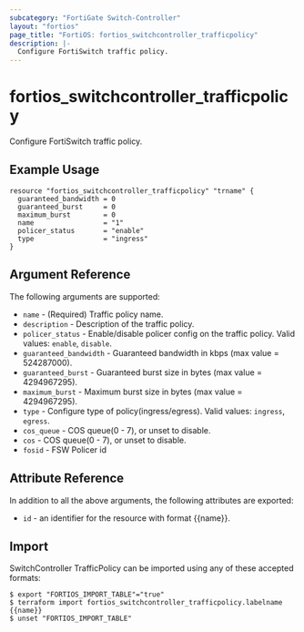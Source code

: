```yaml
---
subcategory: "FortiGate Switch-Controller"
layout: "fortios"
page_title: "FortiOS: fortios_switchcontroller_trafficpolicy"
description: |-
  Configure FortiSwitch traffic policy.
---
```


# fortios_switchcontroller_trafficpolicy
Configure FortiSwitch traffic policy.

## Example Usage

```hcl
resource "fortios_switchcontroller_trafficpolicy" "trname" {
  guaranteed_bandwidth = 0
  guaranteed_burst     = 0
  maximum_burst        = 0
  name                 = "1"
  policer_status       = "enable"
  type                 = "ingress"
}
```

## Argument Reference

The following arguments are supported:

* `name` - (Required) Traffic policy name.
* `description` - Description of the traffic policy.
* `policer_status` - Enable/disable policer config on the traffic policy. Valid values: `enable`, `disable`.
* `guaranteed_bandwidth` - Guaranteed bandwidth in kbps (max value = 524287000).
* `guaranteed_burst` - Guaranteed burst size in bytes (max value = 4294967295).
* `maximum_burst` - Maximum burst size in bytes (max value = 4294967295).
* `type` - Configure type of policy(ingress/egress). Valid values: `ingress`, `egress`.
* `cos_queue` - COS queue(0 - 7), or unset to disable.
* `cos` - COS queue(0 - 7), or unset to disable.
* `fosid` - FSW Policer id


## Attribute Reference

In addition to all the above arguments, the following attributes are exported:
* `id` - an identifier for the resource with format {{name}}.

## Import

SwitchController TrafficPolicy can be imported using any of these accepted formats:
```
$ export "FORTIOS_IMPORT_TABLE"="true"
$ terraform import fortios_switchcontroller_trafficpolicy.labelname {{name}}
$ unset "FORTIOS_IMPORT_TABLE"
```
